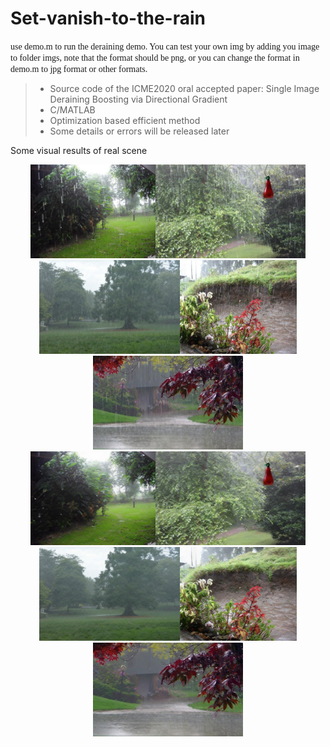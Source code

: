 # Set-vanish-to-the-rain
<font face="Times New Roman">use demo.m to run the deraining demo.
You can test your own img by adding you image to folder imgs, note that the format should be png, or you can change the format in demo.m to jpg format or other formats.</font>

>* Source code of the ICME2020 oral accepted paper: Single Image Deraining Boosting via Directional Gradient
>* C/MATLAB
>* Optimization based efficient method
>* Some details or errors will be released later

Some visual results of real scene

<div align="center">
    <img src="imgs/rain-069.png" height="150"/><img src="imgs/rain-073.png" height="150"/><img src="imgs/rain-094.png" height="150"/><img src="imgs/rain-095.png" height="150"/><img src="imgs/rain-104.png" height="150"/>
</div>

<div align="center">
    <img src="results/clean-norain-069.png" height="150"/><img src="results/clean-norain-073.png" height="150"/><img src="results/clean-norain-094.png" height="150"/><img src="results/clean-norain-095.png" height="150"/><img src="results/clean-norain-104.png" height="150"/>
</div>
